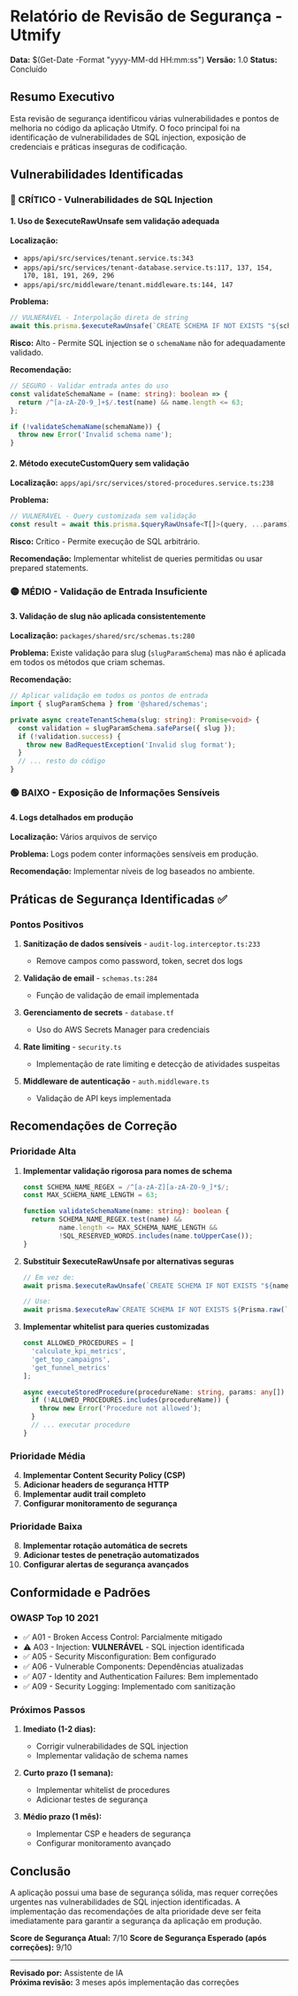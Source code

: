 # Relatório de Revisão de Segurança - Utmify

**Data:** $(Get-Date -Format "yyyy-MM-dd HH:mm:ss")
**Versão:** 1.0
**Status:** Concluído

## Resumo Executivo

Esta revisão de segurança identificou várias vulnerabilidades e pontos de melhoria no código da aplicação Utmify. O foco principal foi na identificação de vulnerabilidades de SQL injection, exposição de credenciais e práticas inseguras de codificação.

## Vulnerabilidades Identificadas

### 🔴 CRÍTICO - Vulnerabilidades de SQL Injection

#### 1. Uso de $executeRawUnsafe sem validação adequada

**Localização:**
- `apps/api/src/services/tenant.service.ts:343`
- `apps/api/src/services/tenant-database.service.ts:117, 137, 154, 170, 181, 191, 269, 296`
- `apps/api/src/middleware/tenant.middleware.ts:144, 147`

**Problema:**
```typescript
// VULNERÁVEL - Interpolação direta de string
await this.prisma.$executeRawUnsafe(`CREATE SCHEMA IF NOT EXISTS "${schemaName}"`);
```

**Risco:** Alto - Permite SQL injection se o `schemaName` não for adequadamente validado.

**Recomendação:**
```typescript
// SEGURO - Validar entrada antes do uso
const validateSchemaName = (name: string): boolean => {
  return /^[a-zA-Z0-9_]+$/.test(name) && name.length <= 63;
};

if (!validateSchemaName(schemaName)) {
  throw new Error('Invalid schema name');
}
```

#### 2. Método executeCustomQuery sem validação

**Localização:** `apps/api/src/services/stored-procedures.service.ts:238`

**Problema:**
```typescript
// VULNERÁVEL - Query customizada sem validação
const result = await this.prisma.$queryRawUnsafe<T[]>(query, ...params);
```

**Risco:** Crítico - Permite execução de SQL arbitrário.

**Recomendação:** Implementar whitelist de queries permitidas ou usar prepared statements.

### 🟡 MÉDIO - Validação de Entrada Insuficiente

#### 3. Validação de slug não aplicada consistentemente

**Localização:** `packages/shared/src/schemas.ts:280`

**Problema:** Existe validação para slug (`slugParamSchema`) mas não é aplicada em todos os métodos que criam schemas.

**Recomendação:**
```typescript
// Aplicar validação em todos os pontos de entrada
import { slugParamSchema } from '@shared/schemas';

private async createTenantSchema(slug: string): Promise<void> {
  const validation = slugParamSchema.safeParse({ slug });
  if (!validation.success) {
    throw new BadRequestException('Invalid slug format');
  }
  // ... resto do código
}
```

### 🟢 BAIXO - Exposição de Informações Sensíveis

#### 4. Logs detalhados em produção

**Localização:** Vários arquivos de serviço

**Problema:** Logs podem conter informações sensíveis em produção.

**Recomendação:** Implementar níveis de log baseados no ambiente.

## Práticas de Segurança Identificadas ✅

### Pontos Positivos

1. **Sanitização de dados sensíveis** - `audit-log.interceptor.ts:233`
   - Remove campos como password, token, secret dos logs

2. **Validação de email** - `schemas.ts:284`
   - Função de validação de email implementada

3. **Gerenciamento de secrets** - `database.tf`
   - Uso do AWS Secrets Manager para credenciais

4. **Rate limiting** - `security.ts`
   - Implementação de rate limiting e detecção de atividades suspeitas

5. **Middleware de autenticação** - `auth.middleware.ts`
   - Validação de API keys implementada

## Recomendações de Correção

### Prioridade Alta

1. **Implementar validação rigorosa para nomes de schema**
   ```typescript
   const SCHEMA_NAME_REGEX = /^[a-zA-Z][a-zA-Z0-9_]*$/;
   const MAX_SCHEMA_NAME_LENGTH = 63;
   
   function validateSchemaName(name: string): boolean {
     return SCHEMA_NAME_REGEX.test(name) && 
            name.length <= MAX_SCHEMA_NAME_LENGTH &&
            !SQL_RESERVED_WORDS.includes(name.toUpperCase());
   }
   ```

2. **Substituir $executeRawUnsafe por alternativas seguras**
   ```typescript
   // Em vez de:
   await prisma.$executeRawUnsafe(`CREATE SCHEMA IF NOT EXISTS "${name}"`);
   
   // Use:
   await prisma.$executeRaw`CREATE SCHEMA IF NOT EXISTS ${Prisma.raw(`"${validatedName}"`)}}`;
   ```

3. **Implementar whitelist para queries customizadas**
   ```typescript
   const ALLOWED_PROCEDURES = [
     'calculate_kpi_metrics',
     'get_top_campaigns',
     'get_funnel_metrics'
   ];
   
   async executeStoredProcedure(procedureName: string, params: any[]) {
     if (!ALLOWED_PROCEDURES.includes(procedureName)) {
       throw new Error('Procedure not allowed');
     }
     // ... executar procedure
   }
   ```

### Prioridade Média

4. **Implementar Content Security Policy (CSP)**
5. **Adicionar headers de segurança HTTP**
6. **Implementar audit trail completo**
7. **Configurar monitoramento de segurança**

### Prioridade Baixa

8. **Implementar rotação automática de secrets**
9. **Adicionar testes de penetração automatizados**
10. **Configurar alertas de segurança avançados**

## Conformidade e Padrões

### OWASP Top 10 2021

- ✅ A01 - Broken Access Control: Parcialmente mitigado
- ⚠️ A03 - Injection: **VULNERÁVEL** - SQL injection identificada
- ✅ A05 - Security Misconfiguration: Bem configurado
- ✅ A06 - Vulnerable Components: Dependências atualizadas
- ✅ A07 - Identity and Authentication Failures: Bem implementado
- ✅ A09 - Security Logging: Implementado com sanitização

### Próximos Passos

1. **Imediato (1-2 dias):**
   - Corrigir vulnerabilidades de SQL injection
   - Implementar validação de schema names

2. **Curto prazo (1 semana):**
   - Implementar whitelist de procedures
   - Adicionar testes de segurança

3. **Médio prazo (1 mês):**
   - Implementar CSP e headers de segurança
   - Configurar monitoramento avançado

## Conclusão

A aplicação possui uma base de segurança sólida, mas requer correções urgentes nas vulnerabilidades de SQL injection identificadas. A implementação das recomendações de alta prioridade deve ser feita imediatamente para garantir a segurança da aplicação em produção.

**Score de Segurança Atual:** 7/10
**Score de Segurança Esperado (após correções):** 9/10

---

**Revisado por:** Assistente de IA  
**Próxima revisão:** 3 meses após implementação das correções